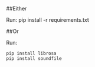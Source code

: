 ##Either

Run: pip install -r requirements.txt

##Or

Run:
```
pip install librosa
pip install soundfile
```
